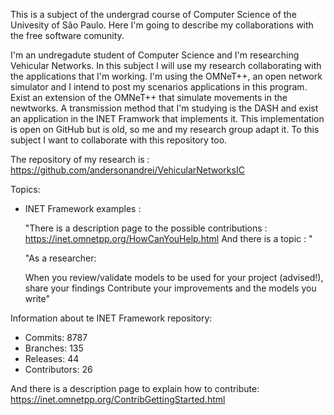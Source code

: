 This is a subject of the undergrad course of Computer Science of the Univesity of São Paulo. Here I'm going to describe my collaborations with the free software comunity.

I'm an undregadute student of Computer Science and I'm researching Vehicular Networks. In this subject I will use my research collaborating with the applications that I'm working.
I'm using the OMNeT++, an open network simulator and I intend to post my scenarios applications in this program.
Exist an extension of the OMNeT++ that simulate movements in the newtworks. 
A transmission method that I'm studying is the DASH and exist an application in the INET Framwork that implements it. 
This implementation is open on GitHub but is old, so me and my research group adapt it. To this subject I want to collaborate with this repository too.

The repository of my research is :
https://github.com/andersonandrei/VehicularNetworksIC

Topics:

- INET Framework examples :

	"There is a description page to the possible contributions :
		https://inet.omnetpp.org/HowCanYouHelp.html
	And there is a topic : "

	"As a researcher:

    When you review/validate models to be used for your project (advised!), share your findings
    Contribute your improvements and the models you write"

Information about te INET Framework repository:
- Commits: 8787
- Branches: 135
- Releases: 44
- Contributors: 26


And there is a description page to explain how to contribute:
https://inet.omnetpp.org/ContribGettingStarted.html

